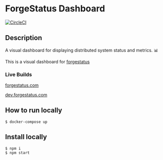 # ForgeStatus Dashboard

[![CircleCI](https://circleci.com/gh/chrisstowe/forgestatus-dashboard.svg?style=svg)](https://circleci.com/gh/chrisstowe/forgestatus-dashboard)

## Description

A visual dashboard for displaying distributed system status and metrics. 📊

This is a visual dashboard for [forgestatus](https://github.com/chrisstowe/forgestatus)

### Live Builds

[forgestatus.com](http://forgestatus.com)

[dev.forgestatus.com](http://dev.forgestatus.com)

## How to run locally

```
$ docker-compose up
```

## Install locally

```
$ npm i
$ npm start
```

